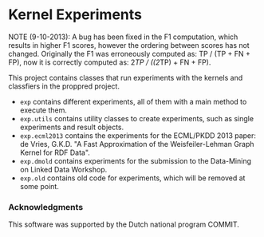 # Kernel Experiments

NOTE (9-10-2013): A bug has been fixed in the F1 computation, which results in higher F1 scores, however the ordering between scores has not changed.
Originally the F1 was erroneously computed as: TP / (TP + FN + FP), now it is correctly computed as: 2*TP / ((2*TP) + FN + FP).

This project contains classes that run experiments with the kernels and classfiers in the proppred project.

- `exp` contains different experiments, all of them with a main method to execute them.
- `exp.utils` contains utility classes to create experiments, such as single experiments and result objects.
- `exp.ecml2013` contains the experiments for the ECML/PKDD 2013 paper: de Vries, G.K.D. "A Fast Approximation of the Weisfeiler-Lehman Graph Kernel for RDF Data".
- `exp.dmold` contains experiments for the submission to the Data-Mining on Linked Data Workshop.
- `exp.old` contains old code for experiments, which will be removed at some point.


### Acknowledgments
This software was supported by the Dutch national program COMMIT. 


